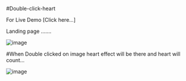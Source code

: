 #Double-click-heart

For Live Demo [Click here...]

Landing page .......

![image](https://user-images.githubusercontent.com/81670997/170850304-4a8e51f7-687e-46db-9648-64d73d255321.png)

#When Double clicked on image heart effect will be there and heart will count...

![image](https://user-images.githubusercontent.com/81670997/170850344-0831eaa4-c527-48b0-bb5f-4b908f19835d.png)

